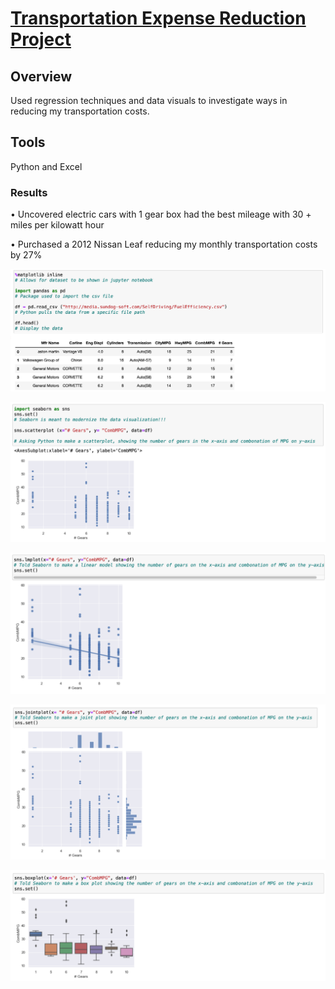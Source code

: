 # [Transportation Expense Reduction Project](https://edepaz101.github.io/Eduardo_Portfolio_Project2/)

## Overview

Used regression techniques and data visuals to investigate ways in reducing my transportation costs.

## Tools

Python and Excel


### Results

• Uncovered electric cars with 1 gear box had the best mileage with 30 + miles per kilowatt hour 

• Purchased a 2012 Nissan Leaf reducing my monthly transportation costs by 27%

![](https://github.com/edepaz101/Eduardo_Portfolio_Project2/blob/main/images/pic%201.png)

![](https://github.com/edepaz101/Eduardo_Portfolio_Project2/blob/main/images/pic%202.png)

![](https://github.com/edepaz101/Eduardo_Portfolio_Project2/blob/main/images/pic%203.png)

![](https://github.com/edepaz101/Eduardo_Portfolio_Project2/blob/main/images/pic%204.png)

![](https://github.com/edepaz101/Eduardo_Portfolio_Project2/blob/main/images/pic%205.png)
